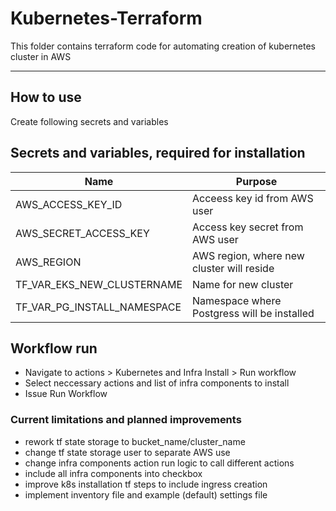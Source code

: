 # Kubernetes-Terraform

This folder contains terraform code for automating creation of kubernetes cluster in AWS

---

## How to use
Create following secrets and variables

## Secrets and variables, required for installation

| Name                          | Purpose                                                                              |
| ----------------------------- | ------------------------------------------------------------------------------------ |
| AWS_ACCESS_KEY_ID             | Acceess key id from AWS user                                                         |
| AWS_SECRET_ACCESS_KEY         | Access key secret from AWS user                                                      |
| AWS_REGION                    | AWS region, where new cluster will reside                                            |
| TF_VAR_EKS_NEW_CLUSTERNAME    | Name for new cluster                                                                 |
| TF_VAR_PG_INSTALL_NAMESPACE   | Namespace where Postgress will be installed                                          |

## Workflow run

- Navigate to actions > Kubernetes and Infra Install > Run workflow
- Select neccessary actions and list of infra components to install
- Issue Run Workflow

### Current limitations and planned improvements

- rework tf state storage to bucket_name/cluster_name
- change tf state storage user to separate AWS use
- change infra components action run logic to call different actions
- include all infra components into checkbox
- improve k8s installation tf steps to include ingress creation
- implement inventory file and example (default) settings file

